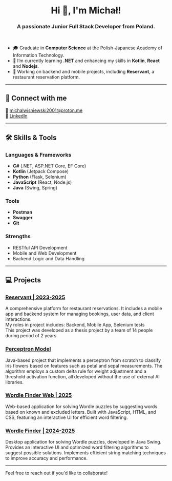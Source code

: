 <h1 align="center">Hi 👋, I'm Michał!</h1>

<h3 align="center">A passionate Junior Full Stack Developer from Poland.</h3>

<br> 

- 🎓 Graduate in **Computer Science** at the Polish-Japanese Academy of Information Technology.  
- 🌱 I’m currently learning **.NET** and enhancing my skills in **Kotlin**, **React** and **Nodejs**.  
- 🔭 Working on backend and mobile projects, including **Reservant**, a restaurant reservation platform.  

---

## 🚀 Connect with me  
📧 michalwisniewski2001@proton.me  
💼 [LinkedIn](https://www.linkedin.com/in/micha%C5%82-wi%C5%9Bniewski-661b0b238/)

---

## 🛠️ Skills & Tools  

### Languages & Frameworks  
- **C#** (.NET, ASP.NET Core, EF Core)  
- **Kotlin** (Jetpack Compose)  
- **Python** (Flask, Selenium)  
- **JavaScript** (React, Node.js)
- **Java** (Swing, Spring)

### Tools  
- **Postman**  
- **Swagger**  
- **Git**  

### Strengths  
- RESTful API Development  
- Mobile and Web Development  
- Backend Logic and Data Handling  

---

## 💻 Projects  

### [Reservant | 2023-2025](https://github.com/Reservant-inc)  
A comprehensive platform for restaurant reservations. It includes a mobile app and backend system for managing bookings, user data, and client interactions.
<br> My roles in project includes: Backend, Mobile App, Selenium tests
<br> This project was developed as a thesis project by a team of 14 people during period of 2 years.

### [Perceptron Model](https://github.com/skrapi2011/perceptron-model)
Java-based project that implements a perceptron from scratch to classify iris flowers based on features such as petal and sepal measurements. The algorithm employs a custom delta rule for weight adjustment and a threshold activation function, all developed without the use of external AI libraries.

### [Wordle Finder Web | 2025](https://github.com/skrapi2011/wordle-finder-web)
Web-based application for solving Wordle puzzles by suggesting words based on known and excluded letters. Built with JavaScript, HTML, and CSS, featuring an interactive UI for efficient word filtering.

### [Wordle Finder | 2024-2025](https://github.com/skrapi2011/wordle-finder)  
Desktop application for solving Wordle puzzles, developed in Java Swing. Provides an interactive UI and optimized word filtering algorithms to suggest possible solutions. Implements efficient string matching techniques to improve accuracy and performance.

---

Feel free to reach out if you'd like to collaborate!
